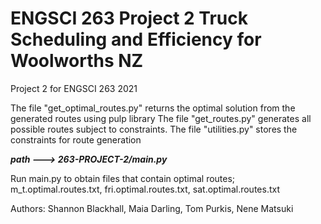 # ENGSCI 263 Project 2 Truck Scheduling and Efficiency for Woolworths NZ
Project 2 for ENGSCI 263 2021

The file "get_optimal_routes.py" returns the optimal solution from the generated routes using pulp library
The file "get_routes.py" generates all possible routes subject to constraints.
The file "utilities.py" stores the constraints for route generation

***path ---> 263-PROJECT-2/main.py***

Run main.py to obtain files that contain optimal routes;
m_t.optimal.routes.txt, fri.optimal.routes.txt, sat.optimal.routes.txt




Authors: Shannon Blackhall, Maia Darling, Tom Purkis, Nene Matsuki
